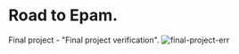 # Road to Epam.
Final project - "Final project verification".
![final-project-err](https://user-images.githubusercontent.com/82180316/128313885-f19658f6-3327-4cb2-942b-24b0e205f3fa.png)
